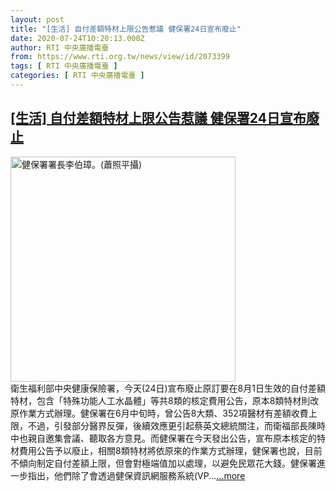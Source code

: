 ```yaml
---
layout: post
title: "[生活] 自付差額特材上限公告惹議 健保署24日宣布廢止"
date: 2020-07-24T10:20:13.000Z
author: RTI 中央廣播電臺
from: https://www.rti.org.tw/news/view/id/2073399
tags: [ RTI 中央廣播電臺 ]
categories: [ RTI 中央廣播電臺 ]
---
```

<!--1595586013000-->
[[生活] 自付差額特材上限公告惹議 健保署24日宣布廢止](https://www.rti.org.tw/news/view/id/2073399)
------

<div>
<img src="https://static.rti.org.tw/assets/thumbnails/2020/07/23/a659298bed9abf957794937bfdbe3748.jpg" width="360" alt="健保署署長李伯璋。(蕭照平攝)" title="健保署署長李伯璋。(蕭照平攝)"><br>衛生福利部中央健康保險署，今天(24日)宣布廢止原訂要在8月1日生效的自付差額特材，包含「特殊功能人工水晶體」等共8類的核定費用公告，原本8類特材則改原作業方式辦理。健保署在6月中旬時，曾公告8大類、352項醫材有差額收費上限，不過，引發部分醫界反彈，後續效應更引起蔡英文總統關注，而衛福部長陳時中也親自邀集會議、聽取各方意見。而健保署在今天發出公告，宣布原本核定的特材費用公告予以廢止，相關8類特材將依原來的作業方式辦理，健保署也說，目前不傾向制定自付差額上限，但會對極端值加以處理，以避免民眾花大錢。健保署進一步指出，他們除了會透過健保資訊網服務系統(VP...<a target="_blank" href="https://www.rti.org.tw/news/view/id/2073399">...more</a>
</div>
